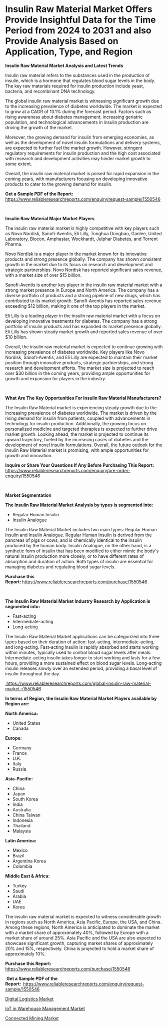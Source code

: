 <p><h1>Insulin Raw Material Market Offers Provide Insightful Data for the Time Period from 2024 to 2031 and also Provide Analysis Based on Application, Type, and Region</h1></p><p><strong>Insulin Raw Material Market Analysis and Latest Trends</strong></p>
<p><p>Insulin raw material refers to the substances used in the production of insulin, which is a hormone that regulates blood sugar levels in the body. The key raw materials required for insulin production include yeast, bacteria, and recombinant DNA technology.</p><p>The global insulin raw material market is witnessing significant growth due to the increasing prevalence of diabetes worldwide. The market is expected to grow at a CAGR of 13.1% during the forecast period. Factors such as rising awareness about diabetes management, increasing geriatric population, and technological advancements in insulin production are driving the growth of the market.</p><p>Moreover, the growing demand for insulin from emerging economies, as well as the development of novel insulin formulations and delivery systems, are expected to further fuel the market growth. However, stringent regulatory requirements for insulin production and the high cost associated with research and development activities may hinder market growth to some extent.</p><p>Overall, the insulin raw material market is poised for rapid expansion in the coming years, with manufacturers focusing on developing innovative products to cater to the growing demand for insulin.</p></p>
<p><strong>Get a Sample PDF of the Report:&nbsp;</strong> <a href="https://www.reliableresearchreports.com/enquiry/request-sample/1550546">https://www.reliableresearchreports.com/enquiry/request-sample/1550546</a></p>
<p>&nbsp;</p>
<p><strong>Insulin Raw Material Major Market Players</strong></p>
<p><p>The insulin raw material market is highly competitive with key players such as Novo Nordisk, Sanofi-Aventis, Eli Lilly, Tonghua Dongbao, Ganlee, United Laboratory, Biocon, Amphastar, Wockhardt, Julphar Diabetes, and Torrent Pharma. </p><p>Novo Nordisk is a major player in the market known for its innovative products and strong presence globally. The company has shown consistent growth in the market due to its focus on research and development and strategic partnerships. Novo Nordisk has reported significant sales revenue, with a market size of over $15 billion.</p><p>Sanofi-Aventis is another key player in the insulin raw material market with a strong market presence in Europe and North America. The company has a diverse portfolio of products and a strong pipeline of new drugs, which has contributed to its market growth. Sanofi-Aventis has reported sales revenue exceeding $12 billion, making it one of the top players in the market.</p><p>Eli Lilly is a leading player in the insulin raw material market with a focus on developing innovative treatments for diabetes. The company has a strong portfolio of insulin products and has expanded its market presence globally. Eli Lilly has shown steady market growth and reported sales revenue of over $10 billion.</p><p>Overall, the insulin raw material market is expected to continue growing with increasing prevalence of diabetes worldwide. Key players like Novo Nordisk, Sanofi-Aventis, and Eli Lilly are expected to maintain their market position through innovative products, strategic partnerships, and strong research and development efforts. The market size is projected to reach over $30 billion in the coming years, providing ample opportunities for growth and expansion for players in the industry.</p></p>
<p>&nbsp;</p>
<p><strong>What Are The Key Opportunities For Insulin Raw Material Manufacturers?</strong></p>
<p><p>The Insulin Raw Material market is experiencing steady growth due to the increasing prevalence of diabetes worldwide. The market is driven by the rising demand for insulin from patients, coupled with advancements in technology for insulin production. Additionally, the growing focus on personalized medicine and targeted therapies is expected to further drive market growth. Looking ahead, the market is projected to continue its upward trajectory, fueled by the increasing cases of diabetes and the development of novel insulin formulations. Overall, the future outlook for the Insulin Raw Material market is promising, with ample opportunities for growth and innovation.</p></p>
<p><strong>Inquire or Share Your Questions If Any Before Purchasing This Report:</strong> <a href="https://www.reliableresearchreports.com/enquiry/pre-order-enquiry/1550546">https://www.reliableresearchreports.com/enquiry/pre-order-enquiry/1550546</a></p>
<p>&nbsp;</p>
<p><strong>Market Segmentation</strong></p>
<p><strong>The Insulin Raw Material Market Analysis by types is segmented into:</strong></p>
<p><ul><li>Regular Human Insulin</li><li>Insulin Analogue</li></ul></p>
<p><p>The Insulin Raw Material Market includes two main types: Regular Human Insulin and Insulin Analogue. Regular Human Insulin is derived from the pancreas of pigs or cows, and is chemically identical to the insulin produced by the human body. Insulin Analogue, on the other hand, is a synthetic form of insulin that has been modified to either mimic the body's natural insulin production more closely, or to have different rates of absorption and duration of action. Both types of insulin are essential for managing diabetes and regulating blood sugar levels.</p></p>
<p><strong>Purchase this Report:&nbsp;</strong><a href="https://www.reliableresearchreports.com/purchase/1550546">https://www.reliableresearchreports.com/purchase/1550546</a></p>
<p>&nbsp;</p>
<p><strong>The Insulin Raw Material Market Industry Research by Application is segmented into:</strong></p>
<p><ul><li>Fast-acting</li><li>Intermediate-acting</li><li>Long-acting</li></ul></p>
<p><p>The Insulin Raw Material Market applications can be categorized into three types based on their duration of action: fast-acting, intermediate-acting, and long-acting. Fast-acting insulin is rapidly absorbed and starts working within minutes, typically used to control blood sugar levels after meals. Intermediate-acting insulin takes longer to start working and lasts for a few hours, providing a more sustained effect on blood sugar levels. Long-acting insulin releases slowly over an extended period, providing a basal level of insulin throughout the day.</p></p>
<p><a href="https://www.reliableresearchreports.com/global-insulin-raw-material-market-r1550546">&nbsp;https://www.reliableresearchreports.com/global-insulin-raw-material-market-r1550546</a></p>
<p><strong>In terms of Region, the Insulin Raw Material Market Players available by Region are:</strong></p>
<p>
    <p> <strong> North America: </strong>
        <ul>
            <li>United States</li>
            <li>Canada</li>
        </ul>
        </p> 
    <p> <strong> Europe: </strong>
        <ul>
            <li>Germany</li>
            <li>France</li>
            <li>U.K.</li>
            <li>Italy</li>
            <li>Russia</li>
        </ul>
        </p> 
    <p> <strong> Asia-Pacific: </strong>
        <ul>
            <li>China</li>
            <li>Japan</li>
            <li>South Korea</li>
            <li>India</li>
            <li>Australia</li>
            <li>China Taiwan</li>
            <li>Indonesia</li>
            <li>Thailand</li>
            <li>Malaysia</li>
        </ul>
        </p> 
    <p> <strong> Latin America: </strong>
        <ul>
            <li>Mexico</li>
            <li>Brazil</li>
            <li>Argentina Korea</li>
            <li>Colombia</li>
        </ul>
        </p> 
    <p> <strong> Middle East & Africa: </strong>
        <ul>
            <li>Turkey</li>
            <li>Saudi</li>
            <li>Arabia</li>
            <li>UAE</li>
            <li>Korea</li>
        </ul>
    </p>
    </p>
<p><p>The insulin raw material market is expected to witness considerable growth in regions such as North America, Asia Pacific, Europe, the USA, and China. Among these regions, North America is anticipated to dominate the market with a market share of approximately 40%, followed by Europe with a market share of around 25%. Asia Pacific and the USA are also expected to showcase significant growth, capturing market shares of approximately 20% and 15%, respectively. China is projected to hold a market share of approximately 10%.</p></p>
<p><strong>Purchase this Report: </strong><a href="https://www.reliableresearchreports.com/purchase/1550546">https://www.reliableresearchreports.com/purchase/1550546</a></p>
<p>&nbsp;<strong>Get a Sample PDF of the Report:&nbsp;&nbsp;</strong><a href="https://www.reliableresearchreports.com/enquiry/request-sample/1550546">https://www.reliableresearchreports.com/enquiry/request-sample/1550546</a></p>
<p><strong></strong></p>
<p><p><a href="https://github.com/Sinjinluong3e0awx2m195k76/Market-Research-Report-List-3/blob/main/digital-logistics-market.md">Digital Logistics Market</a></p><p><a href="https://github.com/beatblasta/Market-Research-Report-List-4/blob/main/iot-in-warehouse-management-market.md">IoT in Warehouse Management Market</a></p><p><a href="https://github.com/shotows/Market-Research-Report-List-3/blob/main/connected-mining-market.md">Connected Mining Market</a></p></p>